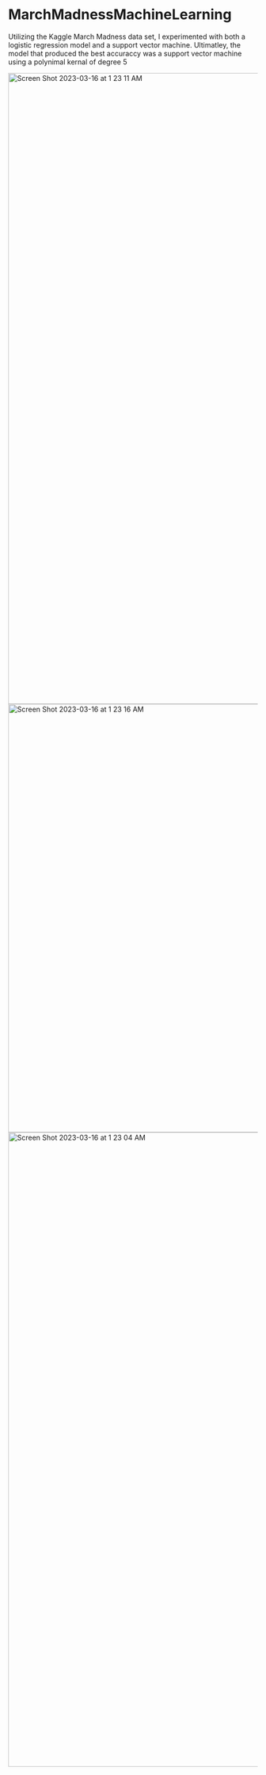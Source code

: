 # MarchMadnessMachineLearning

Utilizing the Kaggle March Madness data set, I experimented with both a logistic regression model and a support vector machine. Ultimatley, the model that produced the best accuraccy was a support vector machine using a polynimal kernal of degree 5

<img width="1273" alt="Screen Shot 2023-03-16 at 1 23 11 AM" src="https://user-images.githubusercontent.com/70499955/225522767-620507a4-4cf5-4363-8c02-3f281ff919f0.png">
<img width="864" alt="Screen Shot 2023-03-16 at 1 23 16 AM" src="https://user-images.githubusercontent.com/70499955/225522772-ecf221e1-2f53-4956-bfa1-48fad3c7977c.png">
<img width="1280" alt="Screen Shot 2023-03-16 at 1 23 04 AM" src="https://user-images.githubusercontent.com/70499955/225522774-4ca685cd-6186-48d4-86f0-fa9d66ceccd7.png">
